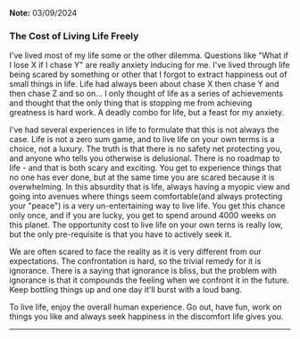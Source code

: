 **Note:** 03/09/2024

### The Cost of Living Life Freely

I've lived most of my life some or the other dilemma. Questions like "What if I lose X if I chase Y" are really anxiety inducing for me. I've lived through life being scared by something or other that I forgot to extract happiness out of small things in life. Life had always been about chase X then chase Y and then chase Z and so on... I only thought of life as a series of achievements and thought that the only thing that is stopping me from achieving greatness is hard work. A deadly combo for life, but a feast for my anxiety.

I've had several experiences in life to formulate that this is not always the case. Life is not a zero sum game, and to live life on your own terms is a choice, not a luxury. The truth is that there is no safety net protecting you, and anyone who tells you otherwise is delusional. There is no roadmap to life - and that is both scary and exciting. You get to experience things that no one has ever done, but at the same time you are scared because it is overwhelming. In this absurdity that is life, always having a myopic view and going into avenues where things seem comfortable(and always protecting your "peace") is a very un-entertaining way to live life. You get this chance only once, and if you are lucky, you get to spend around 4000 weeks on this planet. The opportunity cost to live life on your own terns is really low, but the only pre-requisite is that you have to actively seek it.

We are often scared to face the reality as it is very different from our expectations. The confrontation is hard, so the trivial remedy for it is ignorance. There is a saying that ignorance is bliss, but the problem with ignorance is that it compounds the feeling when we confront it in the future. Keep bottling things up and one day it'll burst with a loud bang.

To live life, enjoy the overall human experience. Go out, have fun, work on things you like and always seek happiness in the discomfort life gives you.

---
